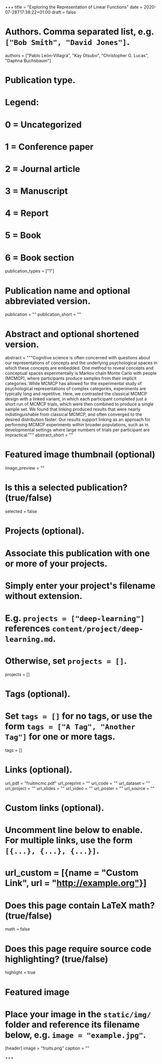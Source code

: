 +++
title = "Exploring the Representation of Linear Functions"
date = 2020-07-28T17:38:22+01:00
draft = false

# Authors. Comma separated list, e.g. `["Bob Smith", "David Jones"]`.
authors = ["Pablo León-Villagrá", "Kay Otsubo", "Christopher G. Lucas", "Daphna Buchsbaum"]

# Publication type.
# Legend:
# 0 = Uncategorized
# 1 = Conference paper
# 2 = Journal article
# 3 = Manuscript
# 4 = Report
# 5 = Book
# 6 = Book section
publication_types = ["1"]

# Publication name and optional abbreviated version.
publication = ""
publication_short = ""

# Abstract and optional shortened version.
abstract = """Cognitive science is often concerned with questions about our representations of concepts and the underlying psychological spaces in which these concepts are embedded. One method to reveal concepts and conceptual spaces experimentally is Markov chain Monte Carlo with people (MCMCP), where participants produce samples from their implicit categories.
While MCMCP has allowed for the experimental study of psychological representations of complex categories, experiments are typically long and repetitive. Here, we contrasted the classical MCMCP design with a linked variant, in which each participant completed just a short run of MCMCP trials, which were then combined to produce a single sample set. We found that linking produced results that were nearly indistinguishable
from classical MCMCP, and often converged to the desired distribution faster. Our results support linking as an approach for performing MCMCP experiments within broader populations, such as in developmental settings where large numbers of trials per participant are impractical."""
abstract_short = ""

# Featured image thumbnail (optional)
image_preview = ""

# Is this a selected publication? (true/false)
selected = false

# Projects (optional).
#   Associate this publication with one or more of your projects.
#   Simply enter your project's filename without extension.
#   E.g. `projects = ["deep-learning"]` references `content/project/deep-learning.md`.
#   Otherwise, set `projects = []`.
projects = []

# Tags (optional).
#   Set `tags = []` for no tags, or use the form `tags = ["A Tag", "Another Tag"]` for one or more tags.
tags = []

# Links (optional).
url_pdf = "fruitmcmc.pdf"
url_preprint = ""
url_code = ""
url_dataset = ""
url_project = ""
url_slides = ""
url_video = ""
url_poster = ""
url_source = ""

# Custom links (optional).
#   Uncomment line below to enable. For multiple links, use the form `[{...}, {...}, {...}]`.
# url_custom = [{name = "Custom Link", url = "http://example.org"}]

# Does this page contain LaTeX math? (true/false)
math = false

# Does this page require source code highlighting? (true/false)
highlight = true

# Featured image
# Place your image in the `static/img/` folder and reference its filename below, e.g. `image = "example.jpg"`.
[header]
image = "fruits.png"
caption = ""

+++
